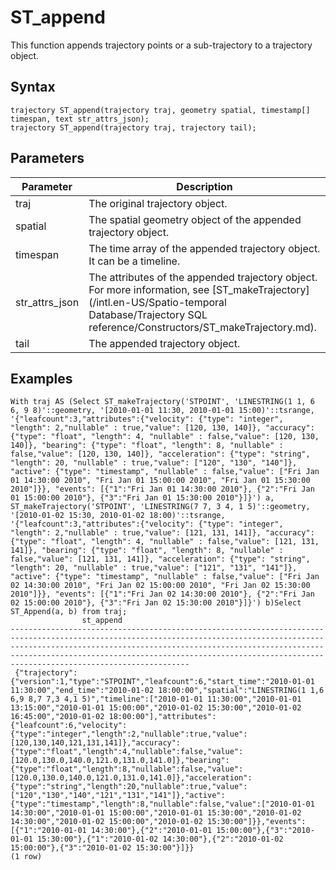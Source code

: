 # ST\_append

This function appends trajectory points or a sub-trajectory to a trajectory object.

## Syntax

```
trajectory ST_append(trajectory traj, geometry spatial, timestamp[] timespan, text str_attrs_json);
trajectory ST_append(trajectory traj, trajectory tail); 
```

## Parameters

|Parameter|Description|
|---------|-----------|
|traj|The original trajectory object.|
|spatial|The spatial geometry object of the appended trajectory object.|
|timespan|The time array of the appended trajectory object. It can be a timeline.|
|str\_attrs\_json|The attributes of the appended trajectory object. For more information, see [ST\_makeTrajectory](/intl.en-US/Spatio-temporal Database/Trajectory SQL reference/Constructors/ST_makeTrajectory.md).|
|tail|The appended trajectory object.|

## Examples

```
With traj AS (Select ST_makeTrajectory('STPOINT', 'LINESTRING(1 1, 6 6, 9 8)'::geometry, '[2010-01-01 11:30, 2010-01-01 15:00)'::tsrange, '{"leafcount":3,"attributes":{"velocity": {"type": "integer", "length": 2,"nullable" : true,"value": [120, 130, 140]}, "accuracy": {"type": "float", "length": 4, "nullable" : false,"value": [120, 130, 140]}, "bearing": {"type": "float", "length": 8, "nullable" : false,"value": [120, 130, 140]}, "acceleration": {"type": "string", "length": 20, "nullable" : true,"value": ["120", "130", "140"]}, "active": {"type": "timestamp", "nullable" : false,"value": ["Fri Jan 01 14:30:00 2010", "Fri Jan 01 15:00:00 2010", "Fri Jan 01 15:30:00 2010"]}}, "events": [{"1":"Fri Jan 01 14:30:00 2010"}, {"2":"Fri Jan 01 15:00:00 2010"}, {"3":"Fri Jan 01 15:30:00 2010"}]}') a, ST_makeTrajectory('STPOINT', 'LINESTRING(7 7, 3 4, 1 5)'::geometry, '[2010-01-02 15:30, 2010-01-02 18:00)'::tsrange, '{"leafcount":3,"attributes":{"velocity": {"type": "integer", "length": 2,"nullable" : true,"value": [121, 131, 141]}, "accuracy": {"type": "float", "length": 4, "nullable" : false,"value": [121, 131, 141]}, "bearing": {"type": "float", "length": 8, "nullable" : false,"value": [121, 131, 141]}, "acceleration": {"type": "string", "length": 20, "nullable" : true,"value": ["121", "131", "141"]}, "active": {"type": "timestamp", "nullable" : false,"value": ["Fri Jan 02 14:30:00 2010", "Fri Jan 02 15:00:00 2010", "Fri Jan 02 15:30:00 2010"]}}, "events": [{"1":"Fri Jan 02 14:30:00 2010"}, {"2":"Fri Jan 02 15:00:00 2010"}, {"3":"Fri Jan 02 15:30:00 2010"}]}') b)Select ST_Append(a, b) from traj;
                st_append                                                                                                                                                                                                                                                        
--------------------------------------------------------------------------------------------------------------------------------------------------------------------------------------------------------------------------------------------------------------------------------------------------------------------------------
 {"trajectory":{"version":1,"type":"STPOINT","leafcount":6,"start_time":"2010-01-01 11:30:00","end_time":"2010-01-02 18:00:00","spatial":"LINESTRING(1 1,6 6,9 8,7 7,3 4,1 5)","timeline":["2010-01-01 11:30:00","2010-01-01 13:15:00","2010-01-01 15:00:00","2010-01-02 15:30:00","2010-01-02 16:45:00","2010-01-02 18:00:00"],"attributes":{"leafcount":6,"velocity":{"type":"integer","length":2,"nullable":true,"value":[120,130,140,121,131,141]},"accuracy":{"type":"float","length":4,"nullable":false,"value":[120.0,130.0,140.0,121.0,131.0,141.0]},"bearing":{"type":"float","length":8,"nullable":false,"value":[120.0,130.0,140.0,121.0,131.0,141.0]},"acceleration":{"type":"string","length":20,"nullable":true,"value":["120","130","140","121","131","141"]},"active":{"type":"timestamp","length":8,"nullable":false,"value":["2010-01-01 14:30:00","2010-01-01 15:00:00","2010-01-01 15:30:00","2010-01-02 14:30:00","2010-01-02 15:00:00","2010-01-02 15:30:00"]}},"events":[{"1":"2010-01-01 14:30:00"},{"2":"2010-01-01 15:00:00"},{"3":"2010-01-01 15:30:00"},{"1":"2010-01-02 14:30:00"},{"2":"2010-01-02 15:00:00"},{"3":"2010-01-02 15:30:00"}]}}
(1 row)
```

